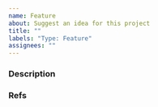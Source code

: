 ```yaml
---
name: Feature
about: Suggest an idea for this project
title: ""
labels: "Type: Feature"
assignees: ""
---
```


### Description

### Refs
